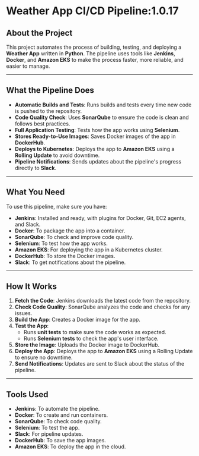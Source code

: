 # Weather App CI/CD Pipeline:1.0.17

## About the Project
This project automates the process of building, testing, and deploying a **Weather App** written in **Python**. The pipeline uses tools like **Jenkins**, **Docker**, and **Amazon EKS** to make the process faster, more reliable, and easier to manage.

---

## What the Pipeline Does
- **Automatic Builds and Tests**: Runs builds and tests every time new code is pushed to the repository.
- **Code Quality Check**: Uses **SonarQube** to ensure the code is clean and follows best practices.
- **Full Application Testing**: Tests how the app works using **Selenium**.
- **Stores Ready-to-Use Images**: Saves Docker images of the app in **DockerHub**.
- **Deploys to Kubernetes**: Deploys the app to **Amazon EKS** using a **Rolling Update** to avoid downtime.
- **Pipeline Notifications**: Sends updates about the pipeline's progress directly to **Slack**.

---

## What You Need
To use this pipeline, make sure you have:
- **Jenkins**: Installed and ready, with plugins for Docker, Git, EC2 agents, and Slack.
- **Docker**: To package the app into a container.
- **SonarQube**: To check and improve code quality.
- **Selenium**: To test how the app works.
- **Amazon EKS**: For deploying the app in a Kubernetes cluster.
- **DockerHub**: To store the Docker images.
- **Slack**: To get notifications about the pipeline.

---

## How It Works
1. **Fetch the Code**: Jenkins downloads the latest code from the repository.
2. **Check Code Quality**: SonarQube analyzes the code and checks for any issues.
3. **Build the App**: Creates a Docker image for the app.
4. **Test the App**:
   - Runs **unit tests** to make sure the code works as expected.
   - Runs **Selenium tests** to check the app's user interface.
5. **Store the Image**: Uploads the Docker image to DockerHub.
6. **Deploy the App**: Deploys the app to **Amazon EKS** using a Rolling Update to ensure no downtime.
7. **Send Notifications**: Updates are sent to Slack about the status of the pipeline.

---

## Tools Used
- **Jenkins**: To automate the pipeline.
- **Docker**: To create and run containers.
- **SonarQube**: To check code quality.
- **Selenium**: To test the app.
- **Slack**: For pipeline updates.
- **DockerHub**: To save the app images.
- **Amazon EKS**: To deploy the app in the cloud.
